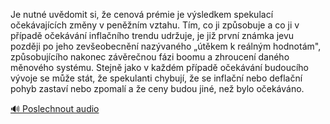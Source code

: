 
Je nutné uvědomit si, že cenová prémie je výsledkem spekulací očekávajících změny v peněžním vztahu. Tím, co ji způsobuje a co ji v případě očekávání inflačního trendu udržuje, je již první známka jevu později po jeho zevšeobecnění nazývaného „útěkem k reálným hodnotám", způsobujícího nakonec závěrečnou fázi boomu a zhroucení daného měnového systému. Stejně jako v každém případě očekávání budoucího vývoje se může stát, že spekulanti chybují, že se inflační nebo deflační pohyb zastaví nebo zpomalí a že ceny budou jiné, než bylo očekáváno.

[🔊 Poslechnout audio](/data/7-paragraphs/audio/chapter_99/para_005-Je-nutn-uvdomit-si-e-cenov-prmie-je-vsledke.mp3)
